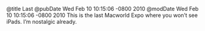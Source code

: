 @title Last
@pubDate Wed Feb 10 10:15:06 -0800 2010
@modDate Wed Feb 10 10:15:06 -0800 2010
This is the last Macworld Expo where you won’t see iPads. I’m nostalgic already.
